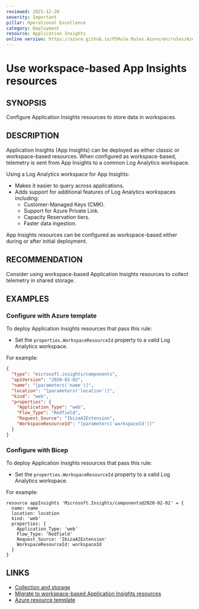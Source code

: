 ```yaml
---
reviewed: 2021-12-20
severity: Important
pillar: Operational Excellence
category: Deployment
resource: Application Insights
online version: https://azure.github.io/PSRule.Rules.Azure/en/rules/Azure.AppInsights.Workspace/
---
```


# Use workspace-based App Insights resources

## SYNOPSIS

Configure Application Insights resources to store data in workspaces.

## DESCRIPTION

Application Insights (App Insights) can be deployed as either classic or workspace-based resources.
When configured as workspace-based, telemetry is sent from App Insights to a common Log Analytics workspace.

Using a Log Analytics workspace for App Insights:

- Makes it easier to query across applications.
- Adds support for additional features of Log Analytics workspaces including:
  - Customer-Managed Keys (CMK).
  - Support for Azure Private Link.
  - Capacity Reservation tiers.
  - Faster data ingestion.

App Insights resources can be configured as workspace-based either during or after initial deployment.

## RECOMMENDATION

Consider using workspace-based Application Insights resources to collect telemetry in shared storage.

## EXAMPLES

### Configure with Azure template

To deploy Application Insights resources that pass this rule:

- Set the `properties.WorkspaceResourceId` property to a valid Log Analytics workspace.

For example:

```json
{
  "type": "microsoft.insights/components",
  "apiVersion": "2020-02-02",
  "name": "[parameters('name')]",
  "location": "[parameters('location')]",
  "kind": "web",
  "properties": {
    "Application_Type": "web",
    "Flow_Type": "Redfield",
    "Request_Source": "IbizaAIExtension",
    "WorkspaceResourceId": "[parameters('workspaceId')]"
  }
}
```

### Configure with Bicep

To deploy Application Insights resources that pass this rule:

- Set the `properties.WorkspaceResourceId` property to a valid Log Analytics workspace.

For example:

```bicep
resource appInsights 'Microsoft.Insights/components@2020-02-02' = {
  name: name
  location: location
  kind: 'web'
  properties: {
    Application_Type: 'web'
    Flow_Type: 'Redfield'
    Request_Source: 'IbizaAIExtension'
    WorkspaceResourceId: workspaceId
  }
}
```

## LINKS

- [Collection and storage](https://learn.microsoft.com/azure/architecture/framework/devops/monitor-collection-data-storage)
- [Migrate to workspace-based Application Insights resources](https://docs.microsoft.com/azure/azure-monitor/app/convert-classic-resource)
- [Azure resource template](https://docs.microsoft.com/azure/templates/microsoft.insights/components#applicationinsightscomponentproperties-object)
